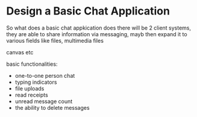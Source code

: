 # Design a Basic Chat Application

So what does a basic chat appkication does
there will be 2 client systems, they are able to share information via messaging, mayb
then expand it to various fields like files, multimedia files

canvas etc

basic functionalities:

- one-to-one person chat
- typing indicators
- file uploads
- read receipts
- unread message count
- the ability to delete messages

